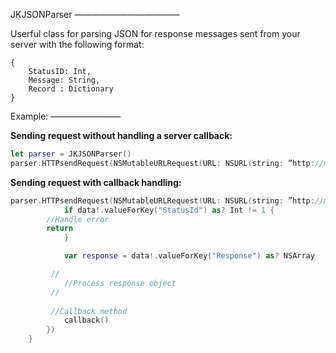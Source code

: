 JKJSONParser
————————————

Userful class for parsing JSON for response messages sent from your server with the following format:

```
{
    StatusID: Int,
    Message: String,
    Record : Dictionary
}
```

Example:
————————

**Sending request without handling a server callback:**

```swift
let parser = JKJSONParser()
parser.HTTPsendRequest(NSMutableURLRequest(URL: NSURL(string: ”http://myserver.com/someDirectory/myscript.php”)!), callback: nil)
```

**Sending request with callback handling:**

```swift
parser.HTTPsendRequest(NSMutableURLRequest(URL: NSURL(string: ”http://myserver.com/someDirectory/myscript.php”)!), callback:{ (data, error) -> Void in
            if data!.valueForKey("StatusId") as? Int != 1 { 
		//Handle error
		return
            }

            var response = data!.valueForKey("Response") as? NSArray

	     //
            //Process response object
	     //
		
	     //Callback method
            callback()
        })
    }
```